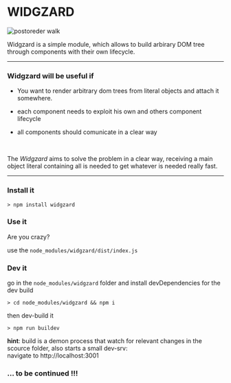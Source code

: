 # WIDGZARD 

![postoreder walk](https://upload.wikimedia.org/wikipedia/commons/thumb/d/d4/Sorted_binary_tree_preorder.svg/2000px-Sorted_binary_tree_preorder.svg.png "postorder walk")


Widgzard is a simple module, which allows to build arbirary DOM tree through components with their own lifecycle.   

---


### Widgzard will be useful if 

- You want to render arbitrary dom trees from literal objects and attach it somewhere. 

- each component needs to exploit his own and others component lifecycle

- all components should comunicate in a clear way  

<br/>

The _Widgzard_ aims to solve the problem in a clear way, receiving a main object literal containing all is needed to get whatever is needed really fast.  

---
### Install it  

	> npm install widgzard

### Use it

Are you crazy? 

use the `node_modules/widgzard/dist/index.js`


### Dev it

go in the `node_modules/widgzard` folder and install devDependencies for the dev build

	> cd node_modules/widgzard && npm i

then dev-build it 

	> npm run buildev

**hint**: build is a demon process that watch for relevant changes in the scource folder, also starts a small dev-srv:  
navigate to http://localhost:3001

### ... to be continued !!!